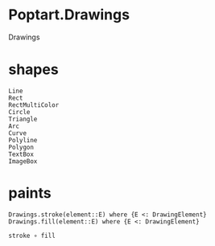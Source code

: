 # Poptart.Drawings

Drawings

# shapes
```@docs
Line
Rect
RectMultiColor
Circle
Triangle
Arc
Curve
Polyline
Polygon
TextBox
ImageBox
```

# paints
```@docs
Drawings.stroke(element::E) where {E <: DrawingElement}
Drawings.fill(element::E) where {E <: DrawingElement}
```
`stroke ∘ fill`
